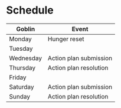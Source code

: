 # Schedule

| Goblin | Event |
| ------ | ----- |
| Monday | Hunger reset |
| Tuesday | |
| Wednesday | Action plan submission |
| Thursday | Action plan resolution |
| Friday | |
| Saturday | Action plan submission |
| Sunday | Action plan resolution |
